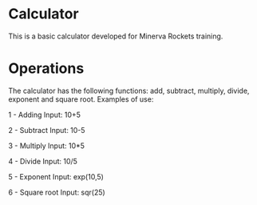 # Calculator
This is a basic calculator developed for Minerva Rockets training.

# Operations
The calculator has the following functions: add, subtract, multiply, divide, exponent and square root.
Examples of use:

1 - Adding
Input: 10+5

2 - Subtract
Input: 10-5

3 - Multiply
Input: 10*5

4 - Divide
Input: 10/5

5 - Exponent
Input: exp(10,5)

6 - Square root
Input: sqr(25)
